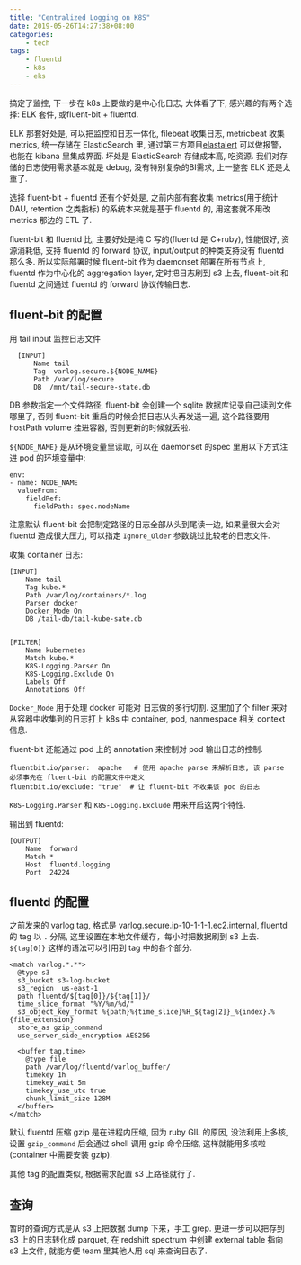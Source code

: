 ```yaml
---
title: "Centralized Logging on K8S"
date: 2019-05-26T14:27:38+08:00
categories:
    - tech
tags:
    - fluentd
    - k8s
    - eks
---
```



搞定了监控, 下一步在 k8s 上要做的是中心化日志, 大体看了下, 感兴趣的有两个选择: ELK 套件, 或fluent-bit + fluentd.


ELK 那套好处是, 可以把监控和日志一体化, filebeat 收集日志, metricbeat 收集 metrics, 统一存储在 ElasticSearch 里, 通过第三方项目[elastalert](https://github.com/Yelp/elastalert)
可以做报警，也能在 kibana 里集成界面. 坏处是 ElasticSearch 存储成本高, 吃资源. 我们对存储的日志使用需求基本就是 debug, 没有特别复杂的BI需求, 上一整套 ELK 还是太重了.

选择 fluent-bit + fluentd 还有个好处是, 之前内部有套收集 metrics(用于统计 DAU, retention 之类指标) 的系统本来就是基于 fluentd 的, 用这套就不用改 metrics 那边的 ETL 了.

fluent-bit 和 fluentd 比, 主要好处是纯 C 写的(fluentd 是 C+ruby), 性能很好, 资源消耗低, 支持 fluentd 的 forward 协议, input/output 的种类支持没有 fluentd 那么多. 所以实际部署时候
fluent-bit 作为 daemonset 部署在所有节点上, fluentd 作为中心化的 aggregation layer, 定时把日志刷到 s3 上去, fluent-bit 和 fluentd 之间通过 fluentd 的 forward 协议传输日志.

## fluent-bit 的配置

用 tail input 监控日志文件


      [INPUT]
          Name tail
          Tag  varlog.secure.${NODE_NAME}
          Path /var/log/secure
          DB  /mnt/tail-secure-state.db

DB 参数指定一个文件路径, fluent-bit 会创建一个 sqlite 数据库记录自己读到文件哪里了, 否则 fluent-bit 重启的时候会把日志从头再发送一遍, 这个路径要用 hostPath volume 挂进容器, 否则更新的时候就丢啦.

`${NODE_NAME}` 是从环境变量里读取, 可以在 daemonset 的spec 里用以下方式注进 pod 的环境变量中:

    
    env:
    - name: NODE_NAME
      valueFrom:
        fieldRef:
          fieldPath: spec.nodeName


注意默认 fluent-bit 会把制定路径的日志全部从头到尾读一边, 如果量很大会对 fluentd 造成很大压力, 可以指定 `Ignore_Older` 参数跳过比较老的日志文件.


收集 container 日志:
    
    [INPUT]
        Name tail
        Tag kube.*
        Path /var/log/containers/*.log
        Parser docker
        Docker_Mode On
        DB /tail-db/tail-kube-sate.db

    
    [FILTER]
        Name kubernetes
        Match kube.*
        K8S-Logging.Parser On
        K8S-Logging.Exclude On
        Labels Off
        Annotations Off

`Docker_Mode` 用于处理 docker 可能对 日志做的多行切割. 这里加了个 filter 来对从容器中收集到的日志打上 k8s 中 container, pod, nanmespace 相关 context 信息.

fluent-bit 还能通过 pod 上的 annotation 来控制对 pod 输出日志的控制.

    fluentbit.io/parser:  apache   # 使用 apache parse 来解析日志, 该 parse 必须事先在 fluent-bit 的配置文件中定义
    fluentbit.io/exclude: "true"  # 让 fluent-bit 不收集该 pod 的日志

`K8S-Logging.Parser` 和 `K8S-Logging.Exclude` 用来开启这两个特性.

输出到 fluentd:

    [OUTPUT]
        Name  forward
        Match *
        Host  fluentd.logging
        Port  24224

## fluentd 的配置


之前发来的 varlog tag, 格式是 varlog.secure.ip-10-1-1-1.ec2.internal, fluentd 的 tag 以 `.` 分隔, 这里设置在本地文件缓存，每小时把数据刷到 s3 上去. `${tag[0]}` 这样的语法可以引用到 tag 中的各个部分.

    <match varlog.*.**>
      @type s3
      s3_bucket s3-log-bucket
      s3_region  us-east-1
      path fluentd/${tag[0]}/${tag[1]}/
      time_slice_format "%Y/%m/%d/"
      s3_object_key_format %{path}%{time_slice}%H_${tag[2]}_%{index}.%{file_extension}
      store_as gzip_command
      use_server_side_encryption AES256

      <buffer tag,time>
        @type file
        path /var/log/fluentd/varlog_buffer/
        timekey 1h
        timekey_wait 5m
        timekey_use_utc true
        chunk_limit_size 128M
      </buffer>
    </match>

默认 fluentd 压缩 gzip 是在进程内压缩, 因为 ruby GIL 的原因, 没法利用上多核, 设置 `gzip_command` 后会通过 shell 调用 gzip 命令压缩, 这样就能用多核啦(container 中需要安装 gzip).

其他 tag 的配置类似, 根据需求配置 s3 上路径就行了.

## 查询

暂时的查询方式是从 s3 上把数据 dump 下来，手工 grep. 更进一步可以把存到 s3 上的日志转化成 parquet, 在 redshift spectrum 中创建 external table 指向 s3 上文件, 就能方便 team 里其他人用 sql 来查询日志了.
